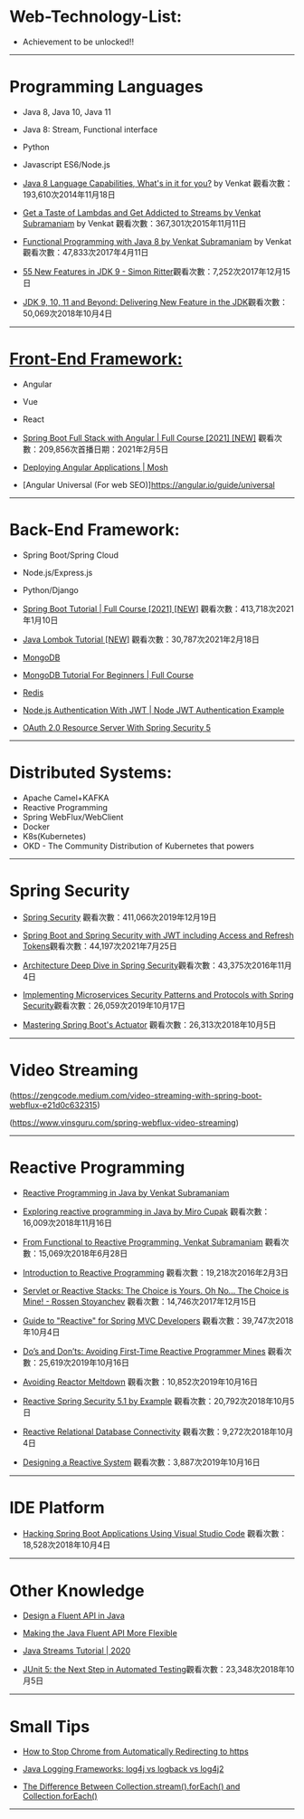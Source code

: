 # Web-Technology-List: 
* Achievement to be unlocked!!
---

# Programming Languages
* Java 8, Java 10, Java 11  
* Java 8: Stream, Functional interface
* Python
* Javascript ES6/Node.js
* [Java 8 Language Capabilities, What's in it for you?](https://www.youtube.com/watch?v=j9nj5dTo54Q) by Venkat 觀看次數：193,610次2014年11月18日
* [Get a Taste of Lambdas and Get Addicted to Streams by Venkat Subramaniam](https://www.youtube.com/watch?v=1OpAgZvYXLQ) by Venkat 觀看次數：367,301次2015年11月11日

* [Functional Programming with Java 8 by Venkat Subramaniam](https://www.youtube.com/watch?v=15X0qFtBqiQ) by Venkat 觀看次數：47,833次2017年4月11日

* [55 New Features in JDK 9 - Simon Ritter](https://www.youtube.com/watch?v=OFwjfUyJqUA)觀看次數：7,252次2017年12月15日
* [JDK 9, 10, 11 and Beyond: Delivering New Feature in the JDK](https://www.youtube.com/watch?v=mFyzyVnYcoY)觀看次數：50,069次2018年10月4日

---

# <u>**Front-End Framework:**</u>

* Angular
* Vue
* React  

* [Spring Boot Full Stack with Angular | Full Course [2021] [NEW]](https://www.youtube.com/watch?v=Gx4iBLKLVHk) 觀看次數：209,856次首播日期：2021年2月5日

* [Deploying Angular Applications | Mosh](https://www.youtube.com/watch?v=vwyvMZStS54)

* [Angular Universal (For web SEO)]https://angular.io/guide/universal

---

# Back-End Framework:

* Spring Boot/Spring Cloud 
* Node.js/Express.js
* Python/Django  


* [Spring Boot Tutorial | Full Course [2021] [NEW]](https://www.youtube.com/watch?v=9SGDpanrc8U) 觀看次數：413,718次2021年1月10日

* [Java Lombok Tutorial [NEW]](https://www.youtube.com/watch?v=z7bsNF2Dtf0) 觀看次數：30,787次2021年2月18日

* [MongoDB](https://www.mongodb.com/try/download/community)  
* [MongoDB Tutorial For Beginners | Full Course](https://www.youtube.com/watch?v=Www6cTUymCY)

* [Redis](https://redis.io/download)  


* [Node.js Authentication With JWT | Node JWT Authentication Example](https://www.youtube.com/watch?v=wKddzNMDnaQ)  

* [OAuth 2.0 Resource Server With Spring Security 5](https://www.baeldung.com/spring-security-oauth-resource-server)

---

# Distributed Systems:

* Apache Camel+KAFKA 
* Reactive Programming 
* Spring WebFlux/WebClient 
* Docker 
* K8s(Kubernetes) 
* OKD - The Community Distribution of Kubernetes that powers

---
# Spring Security

* [Spring Security](https://www.youtube.com/watch?v=her_7pa0vrg)  觀看次數：411,066次2019年12月19日
* [Spring Boot and Spring Security with JWT including Access and Refresh Tokens](https://www.youtube.com/watch?v=VVn9OG9nfH0)觀看次數：44,197次2021年7月25日  
* [Architecture Deep Dive in Spring Security](https://www.youtube.com/watch?v=AdsnM6OTepc)觀看次數：43,375次2016年11月4日  
* [Implementing Microservices Security Patterns and Protocols with Spring Security](https://www.youtube.com/watch?v=JnYIsvJY7gM)觀看次數：26,059次2019年10月17日

* [Mastering Spring Boot's Actuator](https://www.youtube.com/watch?v=otcYECeFS6Y) 觀看次數：26,313次2018年10月5日

---
# Video Streaming


(https://zengcode.medium.com/video-streaming-with-spring-boot-webflux-e21d0c632315)

(https://www.vinsguru.com/spring-webflux-video-streaming)

---

# Reactive Programming

* [Reactive Programming in Java by Venkat Subramaniam](https://www.youtube.com/watch?v=f3acAsSZPhU)

* [Exploring reactive programming in Java by Miro Cupak](https://www.youtube.com/watch?v=nP-UeleMgE4) 觀看次數：16,009次2018年11月16日

* [From Functional to Reactive Programming, Venkat Subramaniam](https://www.youtube.com/watch?v=U_NgcAg7jyY) 觀看次數：15,069次2018年6月28日

* [Introduction to Reactive Programming](https://www.youtube.com/watch?v=fec9nEIybp0)
觀看次數：19,218次2016年2月3日

* [Servlet or Reactive Stacks: The Choice is Yours. Oh No... The Choice is Mine! - Rossen Stoyanchev](https://www.youtube.com/watch?v=Dp_aJh-akkU)
觀看次數：14,746次2017年12月15日

* [Guide to "Reactive" for Spring MVC Developers](https://www.youtube.com/watch?v=IZ2SoXUiS7M)
觀看次數：39,747次2018年10月4日

* [Do’s and Don’ts: Avoiding First-Time Reactive Programmer Mines](https://www.youtube.com/watch?v=0rnMIueRKNU)
觀看次數：25,619次2019年10月16日

* [Avoiding Reactor Meltdown](https://www.youtube.com/watch?v=xCu73WVg8Ps)
觀看次數：10,852次2019年10月16日

* [Reactive Spring Security 5.1 by Example](https://www.youtube.com/watch?v=YcAufUtfm44)
觀看次數：20,792次2018年10月5日

* [Reactive Relational Database Connectivity](https://www.youtube.com/watch?v=idApf9DMdfk)
觀看次數：9,272次2018年10月4日  

* [Designing a Reactive System](https://www.youtube.com/watch?v=Iwn8sBMf_P4)
觀看次數：3,887次2019年10月16日  

---
# IDE Platform
* [Hacking Spring Boot Applications Using Visual Studio Code](https://www.youtube.com/watch?v=2uBR1HoNepc) 觀看次數：18,528次2018年10月4日


---
# Other Knowledge

* [Design a Fluent API in Java](https://dzone.com/articles/java-fluent-api-design)

* [Making the Java Fluent API More Flexible](https://dzone.com/articles/making-java-fluent-api-more-flexible)

* [Java Streams Tutorial | 2020](https://www.youtube.com/watch?v=Q93JsQ8vcwY)

* [JUnit 5: the Next Step in Automated Testing](https://www.youtube.com/watch?v=K7g2HUhWbNE)觀看次數：23,348次2018年10月5日

---
# Small Tips

* [How to Stop Chrome from Automatically Redirecting to https](https://howchoo.com/chrome/stop-chrome-from-automatically-redirecting-https)

* [Java Logging Frameworks: log4j vs logback vs log4j2](https://stackify.com/compare-java-logging-frameworks/)

* [The Difference Between Collection.stream().forEach() and Collection.forEach()](https://www.baeldung.com/java-collection-stream-foreach)

---
